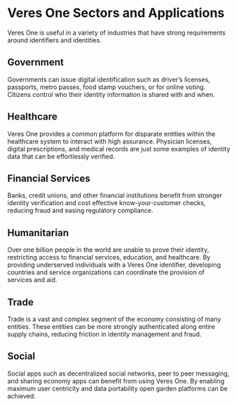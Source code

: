 # Veres One Sectors and Applications

Veres One is useful in a variety of industries that have strong requirements
around identifiers and identities.

## Government

Governments can issue digital identification such as driver’s licenses,
passports, metro passes, food stamp vouchers, or for online voting. Citizens
control who their identity information is shared with and when.

## Healthcare

Veres One provides a common platform for disparate entities within the
healthcare system to interact with high assurance. Physician licenses,
digital prescriptions, and medical records are just some examples of identity
data that can be effortlessly verified.


## Financial Services

Banks, credit unions, and other financial institutions benefit from
stronger identity verification and cost effective know-your-customer
checks, reducing fraud and easing regulatory compliance.

## Humanitarian

Over one billion people in the world are unable to prove their identity,
restricting access to financial services, education, and healthcare. By
providing underserved individuals with a Veres One identifier, developing
countries and service organizations can coordinate the provision of services
and aid.

## Trade

Trade is a vast and complex segment of the economy consisting of many entities.
These entities can be more strongly authenticated along entire supply chains,
reducing friction in identity management and fraud.

## Social

Social apps such as decentralized social networks, peer to peer messaging,
and sharing economy apps can benefit from using Veres One. By enabling maximum
user centricity and data portability open garden platforms can be achieved.
